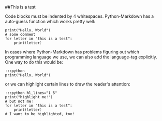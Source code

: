 ##This is a test

Code blocks must be indented by 4 whitespaces.
Python-Markdown has a auto-guess function which works
pretty well:

    print("Hello, World")
    # some comment
    for letter in "this is a test":
        print(letter)

In cases where Python-Markdown has problems figuring out which
programming language we use, we can also add the language-tag
explicitly. One way to do this would be:

    :::python
    print("Hello, World")

or we can highlight certain lines to 
draw the reader's attention:

    :::python hl_lines="1 5"
    print("highlight me!")
    # but not me!
    for letter in "this is a test":
        print(letter)   
    # I want to be highlighted, too!